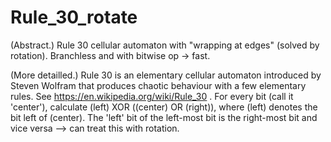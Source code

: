 # Rule_30_rotate
(Abstract.) Rule 30 cellular automaton with "wrapping at edges" (solved by rotation). Branchless and with bitwise op -> fast.

(More detailled.) Rule 30 is an elementary cellular automaton introduced by Steven Wolfram
 that produces chaotic  behaviour with a few elementary rules. 
 See https://en.wikipedia.org/wiki/Rule_30 .
 For every bit (call it 'center'), calculate
 (left) XOR ((center) OR (right)), where (left) denotes the bit left of 
 (center).
 The 'left' bit of the left-most bit is the right-most bit and vice versa
 --> can treat this with rotation.
